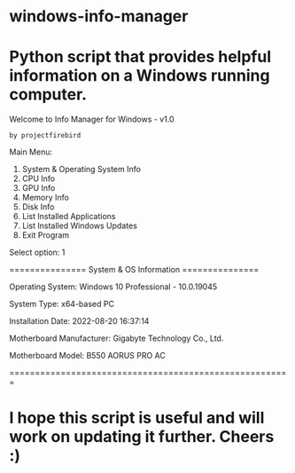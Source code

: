 # windows-info-manager
# Python script that provides helpful information on a Windows running computer.

Welcome to Info Manager for Windows - v1.0<br>

	by projectfirebird

Main Menu:

1. System & Operating System Info
2. CPU Info
3. GPU Info
4. Memory Info
5. Disk Info
6. List Installed Applications
7. List Installed Windows Updates
8. Exit Program

Select option: 1

=============== System & OS Information ===============

Operating System: Windows 10 Professional - 10.0.19045

System Type: x64-based PC

Installation Date: 2022-08-20 16:37:14

Motherboard Manufacturer: Gigabyte Technology Co., Ltd.

Motherboard Model: B550 AORUS PRO AC


=======================================================

# I hope this script is useful and will work on updating it further. Cheers :)

